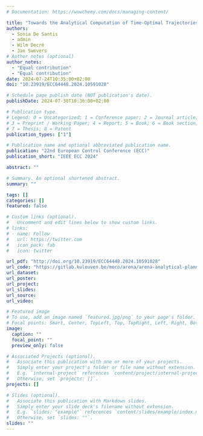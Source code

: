 ```yaml
---
# Documentation: https://wowchemy.com/docs/managing-content/

title: "Towards the Analytical Computation of Time-Optimal Trajectories of Unicycle Robots Within Corridor Environments"
authors:
  - Sonia De Santis
  - admin
  - Wilm Decré
  - Jan Swevers
# Author notes (optional)
author_notes:
  - "Equal contribution"
  - "Equal contribution"
date: 2024-07-24T10:35:00+02:00
doi: "10.23919/ECC64448.2024.10591028"

# Schedule page publish date (NOT publication's date).
publishDate: 2024-07-30T10:36:00+02:00

# Publication type.
# Legend: 0 = Uncategorized; 1 = Conference paper; 2 = Journal article;
# 3 = Preprint / Working Paper; 4 = Report; 5 = Book; 6 = Book section;
# 7 = Thesis; 8 = Patent
publication_types: ["1"]

# Publication name and optional abbreviated publication name.
publication: "22nd European Control Conference (ECC)"
publication_short: "IEEE ECC 2024"

abstract: ""

# Summary. An optional shortened abstract.
summary: ""

tags: []
categories: []
featured: false

# Custom links (optional).
#   Uncomment and edit lines below to show custom links.
# links:
# - name: Follow
#   url: https://twitter.com
#   icon_pack: fab
#   icon: twitter

url_pdf: "http://doi.org/10.23919/ECC64448.2024.10591028"
url_code: "https://gitlab.kuleuven.be/meco/arena/arena-analytical-planner"
url_dataset:
url_poster:
url_project:
url_slides:
url_source:
url_video:

# Featured image
# To use, add an image named `featured.jpg/png` to your page's folder. 
# Focal points: Smart, Center, TopLeft, Top, TopRight, Left, Right, BottomLeft, Bottom, BottomRight.
image:
  caption: ""
  focal_point: ""
  preview_only: false

# Associated Projects (optional).
#   Associate this publication with one or more of your projects.
#   Simply enter your project's folder or file name without extension.
#   E.g. `internal-project` references `content/project/internal-project/index.md`.
#   Otherwise, set `projects: []`.
projects: []

# Slides (optional).
#   Associate this publication with Markdown slides.
#   Simply enter your slide deck's filename without extension.
#   E.g. `slides: "example"` references `content/slides/example/index.md`.
#   Otherwise, set `slides: ""`.
slides: ""
---
```

